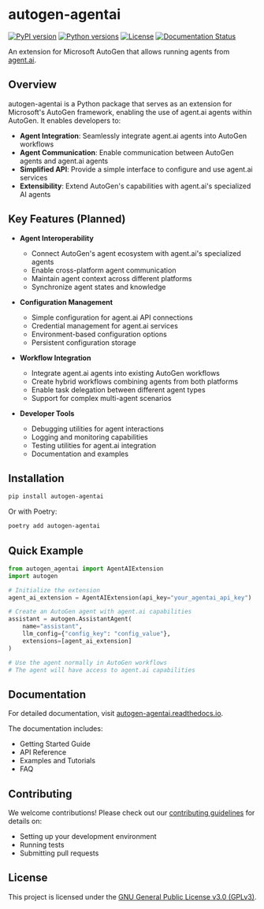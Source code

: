 # autogen-agentai

[![PyPI version](https://img.shields.io/pypi/v/autogen-agentai.svg)](https://pypi.org/project/autogen-agentai/)
[![Python versions](https://img.shields.io/pypi/pyversions/autogen-agentai.svg)](https://pypi.org/project/autogen-agentai/)
[![License](https://img.shields.io/github/license/meepolabs/autogen-agentai.svg)](https://github.com/meepolabs/autogen-agentai/blob/main/LICENSE)
[![Documentation Status](https://readthedocs.org/projects/autogen-agentai/badge/?version=latest)](https://autogen-agentai.readthedocs.io/en/latest/?badge=latest)

An extension for Microsoft AutoGen that allows running agents from [agent.ai](https://agent.ai/).

## Overview

autogen-agentai is a Python package that serves as an extension for Microsoft's AutoGen framework, enabling the use of agent.ai agents within AutoGen. It enables developers to:

- **Agent Integration**: Seamlessly integrate agent.ai agents into AutoGen workflows
- **Agent Communication**: Enable communication between AutoGen agents and agent.ai agents
- **Simplified API**: Provide a simple interface to configure and use agent.ai services
- **Extensibility**: Extend AutoGen's capabilities with agent.ai's specialized AI agents

## Key Features (Planned)

- **Agent Interoperability**
  - Connect AutoGen's agent ecosystem with agent.ai's specialized agents
  - Enable cross-platform agent communication
  - Maintain agent context across different platforms
  - Synchronize agent states and knowledge

- **Configuration Management**
  - Simple configuration for agent.ai API connections
  - Credential management for agent.ai services
  - Environment-based configuration options
  - Persistent configuration storage

- **Workflow Integration**
  - Integrate agent.ai agents into existing AutoGen workflows
  - Create hybrid workflows combining agents from both platforms
  - Enable task delegation between different agent types
  - Support for complex multi-agent scenarios

- **Developer Tools**
  - Debugging utilities for agent interactions
  - Logging and monitoring capabilities
  - Testing utilities for agent.ai integration
  - Documentation and examples

## Installation

```bash
pip install autogen-agentai
```

Or with Poetry:

```bash
poetry add autogen-agentai
```

## Quick Example

```python
from autogen_agentai import AgentAIExtension
import autogen

# Initialize the extension
agent_ai_extension = AgentAIExtension(api_key="your_agentai_api_key")

# Create an AutoGen agent with agent.ai capabilities
assistant = autogen.AssistantAgent(
    name="assistant",
    llm_config={"config_key": "config_value"},
    extensions=[agent_ai_extension]
)

# Use the agent normally in AutoGen workflows
# The agent will have access to agent.ai capabilities
```

## Documentation

For detailed documentation, visit [autogen-agentai.readthedocs.io](https://autogen-agentai.readthedocs.io).

The documentation includes:
- Getting Started Guide
- API Reference
- Examples and Tutorials
- FAQ

## Contributing

We welcome contributions! Please check out our [contributing guidelines](CONTRIBUTING.md) for details on:
- Setting up your development environment
- Running tests
- Submitting pull requests

## License

This project is licensed under the [GNU General Public License v3.0 (GPLv3)](LICENSE).
